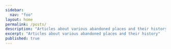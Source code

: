 ```yaml
---
sidebar:
  nav: "foo"
layout: home
permalink: /posts/
description: "Articles about various abandoned places and their history"
excerpt: "Articles about various abandoned places and their history"
published: true
---
```



